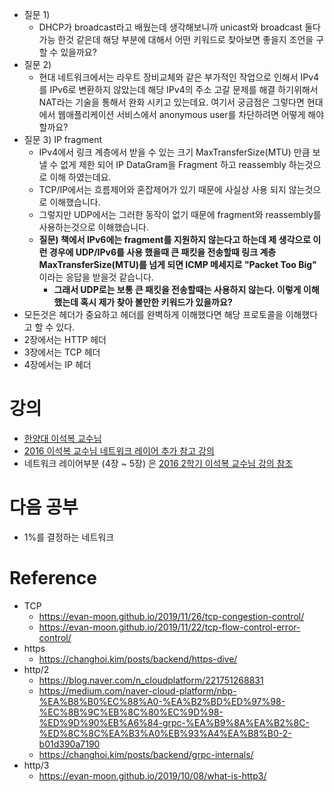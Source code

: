 
- 질문 1)
	- DHCP가 broadcast라고 배웠는데 생각해보니까 unicast와 broadcast 둘다 가능 한것 같은데 해당 부분에 대해서 어떤 키워드로 찾아보면 좋을지 조언을 구할 수 있을까요?
- 질문 2)
	- 현대 네트워크에서는 라우트 장비교체와 같은 부가적인 작업으로 인해서 IPv4를 IPv6로 변환하지 않았는데 해당 IPv4의 주소 고갈 문제를 해결 하기위해서 NAT라는 기술을 통해서 완화 시키고 있는데요. 여기서 궁금점은 그렇다면 현대에서 웹애플리케이션 서비스에서 anonymous user를 차단하려면 어떻게 해야 할까요?
- 질문 3) IP fragment
	- IPv4에서 링크 계층에서 받을 수 있는 크기 MaxTransferSize(MTU) 만큼 보낼 수 없게 제한 되어 IP DataGram을 Fragment 하고 reassembly 하는것으로 이해 하였는데요.
	- TCP/IP에서는 흐름제어와 혼잡제어가 있기 때문에 사실상 사용 되지 않는것으로 이해했습니다.
	- 그렇지만 UDP에서는 그러한 동작이 없기 때문에 fragment와 reassembly를 사용하는것으로 이해했습니다.
	- **질문) 책에서 IPv6에는 fragment를 지원하지 않는다고 하는데 제 생각으로 이런 경우에 UDP/IPv6를 사용 했을때 큰 패킷을 전송할때 링크 계층 MaxTransferSize(MTU)를 넘게 되면 ICMP 메세지로 "Packet Too Big"**  이라는 응답을 받을것 같습니다.
	    - **그래서 UDP로는 보통 큰 패킷을 전송할때는 사용하지 않는다. 이렇게 이해했는데 혹시 제가 찾아 볼만한 키워드가 있을까요?**
- 모든것은 헤더가 중요하고 헤더를 완벽하게 이해했다면 해당 프로토콜을 이해했다고 할 수 있다.
- 2장에서는 HTTP 헤더
- 3장에서는 TCP 헤더
- 4장에서는 IP 헤더


# 강의

- [한양대 이석복 교수님](http://www.kocw.net/home/cview.do?cid=6b984f376cfb8f70) 
- [2016 이석복 교수님 네트워크 레이어 추가 참고 강의](http://www.kocw.net/home/cview.do?cid=0458b5381aa336dc) 
- 네트워크 레이어부분 (4장 ~ 5장) 은 [2016 2학기 이석복 교수님 강의 참조](http://www.kocw.net/home/cview.do?cid=0458b5381aa336dc) 



# 다음 공부

- 1%를 결정하는 네트워크


# Reference

- TCP
	- https://evan-moon.github.io/2019/11/26/tcp-congestion-control/
	- https://evan-moon.github.io/2019/11/22/tcp-flow-control-error-control/
- https
	- https://changhoi.kim/posts/backend/https-dive/
- http/2
	- https://blog.naver.com/n_cloudplatform/221751268831
	- https://medium.com/naver-cloud-platform/nbp-%EA%B8%B0%EC%88%A0-%EA%B2%BD%ED%97%98-%EC%8B%9C%EB%8C%80%EC%9D%98-%ED%9D%90%EB%A6%84-grpc-%EA%B9%8A%EA%B2%8C-%ED%8C%8C%EA%B3%A0%EB%93%A4%EA%B8%B0-2-b01d390a7190
	- https://changhoi.kim/posts/backend/grpc-internals/
- http/3
	- https://evan-moon.github.io/2019/10/08/what-is-http3/

